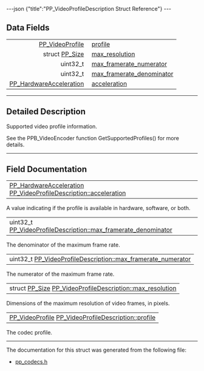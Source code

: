 ---json {"title":"PP_VideoProfileDescription Struct Reference"} ---

## Data Fields

<table><tbody><tr class="odd"><td style="text-align: right;"><a href="/docs/native-client/pepper_beta/c/group___enums#ga4d50d27186f68b2de578e82162206fea" class="el">PP_VideoProfile</a> </td><td><a href="/docs/native-client/pepper_beta/c/struct_p_p___video_profile_description__0__1#a97e76f7bc9c271fdd8b8964670711f65" class="el">profile</a></td></tr><tr class="even"><td style="text-align: right;">struct <a href="/docs/native-client/pepper_beta/c/struct_p_p___size/" class="el">PP_Size</a> </td><td><a href="/docs/native-client/pepper_beta/c/struct_p_p___video_profile_description__0__1#ab3ffdab3497ff29df3d31e44c560f2f4" class="el">max_resolution</a></td></tr><tr class="odd"><td style="text-align: right;">uint32_t </td><td><a href="/docs/native-client/pepper_beta/c/struct_p_p___video_profile_description__0__1#a01c7a68c5b96c3d2cc048e35d82330dd" class="el">max_framerate_numerator</a></td></tr><tr class="even"><td style="text-align: right;">uint32_t </td><td><a href="/docs/native-client/pepper_beta/c/struct_p_p___video_profile_description__0__1#a5339510fd2f94fde1e83f81b9bd47aa8" class="el">max_framerate_denominator</a></td></tr><tr class="odd"><td style="text-align: right;"><a href="/docs/native-client/pepper_beta/c/group___enums#ga6a3fd7e22be02521243b52481afadae5" class="el">PP_HardwareAcceleration</a> </td><td><a href="/docs/native-client/pepper_beta/c/struct_p_p___video_profile_description__0__1#a4d558d8ca3c8903544cb1f12c07d2a42" class="el">acceleration</a></td></tr></tbody></table>

---

<span id="details" class="anchor" style="margin: 0;"></span>

## Detailed Description

Supported video profile information.

See the PPB_VideoEncoder function GetSupportedProfiles() for more details.

---

## Field Documentation

<span id="a4d558d8ca3c8903544cb1f12c07d2a42" class="anchor" style="margin: 0;"></span>

<table><tbody><tr class="odd"><td><a href="/docs/native-client/pepper_beta/c/group___enums#ga6a3fd7e22be02521243b52481afadae5" class="el">PP_HardwareAcceleration</a> <a href="/docs/native-client/pepper_beta/c/struct_p_p___video_profile_description__0__1#a4d558d8ca3c8903544cb1f12c07d2a42" class="el">PP_VideoProfileDescription::acceleration</a></td></tr></tbody></table>

A value indicating if the profile is available in hardware, software, or both.

<span id="a5339510fd2f94fde1e83f81b9bd47aa8" class="anchor" style="margin: 0;"></span>

<table><tbody><tr class="odd"><td>uint32_t <a href="/docs/native-client/pepper_beta/c/struct_p_p___video_profile_description__0__1#a5339510fd2f94fde1e83f81b9bd47aa8" class="el">PP_VideoProfileDescription::max_framerate_denominator</a></td></tr></tbody></table>

The denominator of the maximum frame rate.

<span id="a01c7a68c5b96c3d2cc048e35d82330dd" class="anchor" style="margin: 0;"></span>

<table><tbody><tr class="odd"><td>uint32_t <a href="/docs/native-client/pepper_beta/c/struct_p_p___video_profile_description__0__1#a01c7a68c5b96c3d2cc048e35d82330dd" class="el">PP_VideoProfileDescription::max_framerate_numerator</a></td></tr></tbody></table>

The numerator of the maximum frame rate.

<span id="ab3ffdab3497ff29df3d31e44c560f2f4" class="anchor" style="margin: 0;"></span>

<table><tbody><tr class="odd"><td>struct <a href="/docs/native-client/pepper_beta/c/struct_p_p___size/" class="el">PP_Size</a> <a href="/docs/native-client/pepper_beta/c/struct_p_p___video_profile_description__0__1#ab3ffdab3497ff29df3d31e44c560f2f4" class="el">PP_VideoProfileDescription::max_resolution</a></td></tr></tbody></table>

Dimensions of the maximum resolution of video frames, in pixels.

<span id="a97e76f7bc9c271fdd8b8964670711f65" class="anchor" style="margin: 0;"></span>

<table><tbody><tr class="odd"><td><a href="/docs/native-client/pepper_beta/c/group___enums#ga4d50d27186f68b2de578e82162206fea" class="el">PP_VideoProfile</a> <a href="/docs/native-client/pepper_beta/c/struct_p_p___video_profile_description__0__1#a97e76f7bc9c271fdd8b8964670711f65" class="el">PP_VideoProfileDescription::profile</a></td></tr></tbody></table>

The codec profile.

---

The documentation for this struct was generated from the following file:

- <a href="/docs/native-client/pepper_beta/c/pp__codecs_8h/" class="el">pp_codecs.h</a>
